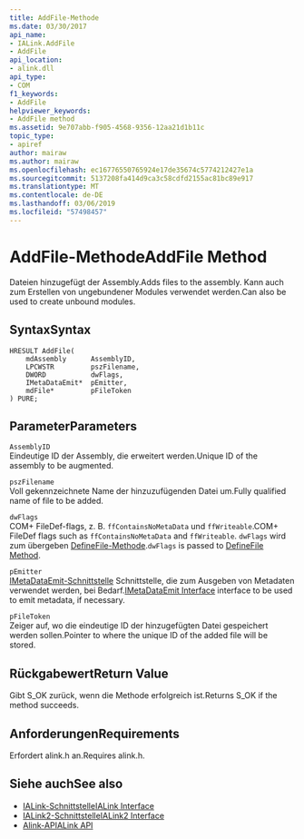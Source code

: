 ```yaml
---
title: AddFile-Methode
ms.date: 03/30/2017
api_name:
- IALink.AddFile
- AddFile
api_location:
- alink.dll
api_type:
- COM
f1_keywords:
- AddFile
helpviewer_keywords:
- AddFile method
ms.assetid: 9e707abb-f905-4568-9356-12aa21d1b11c
topic_type:
- apiref
author: mairaw
ms.author: mairaw
ms.openlocfilehash: ec16776550765924e17de35674c5774212427e1a
ms.sourcegitcommit: 5137208fa414d9ca3c58cdfd2155ac81bc89e917
ms.translationtype: MT
ms.contentlocale: de-DE
ms.lasthandoff: 03/06/2019
ms.locfileid: "57498457"
---
```

# <a name="addfile-method"></a><span data-ttu-id="fb8d1-102">AddFile-Methode</span><span class="sxs-lookup"><span data-stu-id="fb8d1-102">AddFile Method</span></span>
<span data-ttu-id="fb8d1-103">Dateien hinzugefügt der Assembly.</span><span class="sxs-lookup"><span data-stu-id="fb8d1-103">Adds files to the assembly.</span></span> <span data-ttu-id="fb8d1-104">Kann auch zum Erstellen von ungebundener Modules verwendet werden.</span><span class="sxs-lookup"><span data-stu-id="fb8d1-104">Can also be used to create unbound modules.</span></span>  
  
## <a name="syntax"></a><span data-ttu-id="fb8d1-105">Syntax</span><span class="sxs-lookup"><span data-stu-id="fb8d1-105">Syntax</span></span>  
  
```  
HRESULT AddFile(  
    mdAssembly      AssemblyID,  
    LPCWSTR         pszFilename,  
    DWORD           dwFlags,  
    IMetaDataEmit*  pEmitter,  
    mdFile*         pFileToken  
) PURE;  
```  
  
## <a name="parameters"></a><span data-ttu-id="fb8d1-106">Parameter</span><span class="sxs-lookup"><span data-stu-id="fb8d1-106">Parameters</span></span>  
 `AssemblyID`  
 <span data-ttu-id="fb8d1-107">Eindeutige ID der Assembly, die erweitert werden.</span><span class="sxs-lookup"><span data-stu-id="fb8d1-107">Unique ID of the assembly to be augmented.</span></span>  
  
 `pszFilename`  
 <span data-ttu-id="fb8d1-108">Voll gekennzeichnete Name der hinzuzufügenden Datei um.</span><span class="sxs-lookup"><span data-stu-id="fb8d1-108">Fully qualified name of file to be added.</span></span>  
  
 `dwFlags`  
 <span data-ttu-id="fb8d1-109">COM+ FileDef-flags, z. B. `ffContainsNoMetaData` und `ffWriteable`.</span><span class="sxs-lookup"><span data-stu-id="fb8d1-109">COM+ FileDef flags such as `ffContainsNoMetaData` and `ffWriteable`.</span></span> <span data-ttu-id="fb8d1-110">`dwFlags` wird zum übergeben [DefineFile-Methode](../../../../docs/framework/unmanaged-api/metadata/imetadataassemblyemit-definefile-method.md).</span><span class="sxs-lookup"><span data-stu-id="fb8d1-110">`dwFlags` is passed to [DefineFile Method](../../../../docs/framework/unmanaged-api/metadata/imetadataassemblyemit-definefile-method.md).</span></span>  
  
 `pEmitter`  
 <span data-ttu-id="fb8d1-111">[IMetaDataEmit-Schnittstelle](../../../../docs/framework/unmanaged-api/metadata/imetadataemit-interface.md) Schnittstelle, die zum Ausgeben von Metadaten verwendet werden, bei Bedarf.</span><span class="sxs-lookup"><span data-stu-id="fb8d1-111">[IMetaDataEmit Interface](../../../../docs/framework/unmanaged-api/metadata/imetadataemit-interface.md) interface to be used to emit metadata, if necessary.</span></span>  
  
 `pFileToken`  
 <span data-ttu-id="fb8d1-112">Zeiger auf, wo die eindeutige ID der hinzugefügten Datei gespeichert werden sollen.</span><span class="sxs-lookup"><span data-stu-id="fb8d1-112">Pointer to where the unique ID of the added file will be stored.</span></span>  
  
## <a name="return-value"></a><span data-ttu-id="fb8d1-113">Rückgabewert</span><span class="sxs-lookup"><span data-stu-id="fb8d1-113">Return Value</span></span>  
 <span data-ttu-id="fb8d1-114">Gibt S_OK zurück, wenn die Methode erfolgreich ist.</span><span class="sxs-lookup"><span data-stu-id="fb8d1-114">Returns S_OK if the method succeeds.</span></span>  
  
## <a name="requirements"></a><span data-ttu-id="fb8d1-115">Anforderungen</span><span class="sxs-lookup"><span data-stu-id="fb8d1-115">Requirements</span></span>  
 <span data-ttu-id="fb8d1-116">Erfordert alink.h an.</span><span class="sxs-lookup"><span data-stu-id="fb8d1-116">Requires alink.h.</span></span>  
  
## <a name="see-also"></a><span data-ttu-id="fb8d1-117">Siehe auch</span><span class="sxs-lookup"><span data-stu-id="fb8d1-117">See also</span></span>
- [<span data-ttu-id="fb8d1-118">IALink-Schnittstelle</span><span class="sxs-lookup"><span data-stu-id="fb8d1-118">IALink Interface</span></span>](../../../../docs/framework/unmanaged-api/alink/ialink-interface.md)
- [<span data-ttu-id="fb8d1-119">IALink2-Schnittstelle</span><span class="sxs-lookup"><span data-stu-id="fb8d1-119">IALink2 Interface</span></span>](../../../../docs/framework/unmanaged-api/alink/ialink2-interface.md)
- [<span data-ttu-id="fb8d1-120">Alink-API</span><span class="sxs-lookup"><span data-stu-id="fb8d1-120">ALink API</span></span>](../../../../docs/framework/unmanaged-api/alink/index.md)
